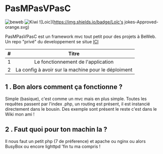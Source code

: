 PasMPasVPasC
============
![beweb](https://img.shields.io/badge/BeWeb-Engine-red.svg)
![Kiwi](https://img.shields.io/badge/Kiwi-Tested-green.svg)
![Loic](https://img.shields.io/badge/Loïc's jokes-Approved-orange.svg)

PasMPasVPasC est un framework mvc tout petit pour des projets à BeWeb. Un repo "privé" du developpement se situe [ICI](http://git.kiwinetwork.xyz/yppdr/php-mvc/)

|    #   | Titre                           |
|:------:|:-------------------------------:|
| 1 | Le fonctionnement de l'application |
| 2 | La config à avoir sur la machine pour le déploiment |



1 . Bon alors comment ça fonctionne ?
--------------------------------------

Simple (basique), c'est comme un mvc mais en plus simple. 
Toutes les requêtes passent par l'index .php, un routing 
est présent, il est instancié directement dans le bousin.
Des exemple sont présent le reste c'est dans le Wiki mon ami !

2 . Faut quoi pour ton machin la ?
-----------------------------------

Il nous faut un petit php (7 de préference) et apache 
ou nginx ou alors BusyBox ou encore lighttpd 'fin tu ma compris !



